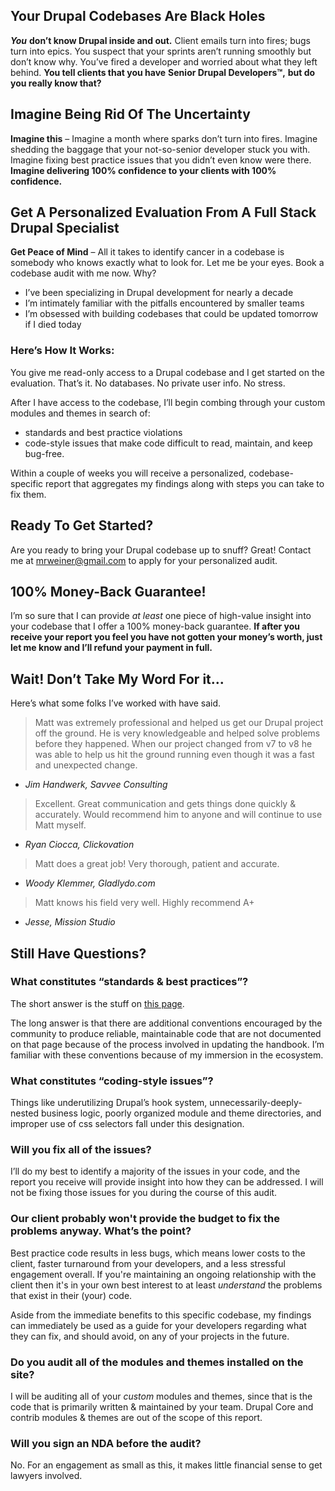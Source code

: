 ## **Your Drupal Codebases Are Black Holes**

***You*** **don’t know Drupal inside and out.** Client emails turn into fires; bugs turn into epics. You suspect that your sprints aren’t running smoothly but don’t know why. You’ve fired a developer and worried about what they left behind. **You tell clients that you have** **Senior Drupal Developers™,** **but do you really know that?** 

## **Imagine Being Rid Of The Uncertainty**

**Imagine this** – Imagine a month where sparks don’t turn into fires. Imagine shedding the baggage that your not-so-senior developer stuck you with. Imagine fixing best practice issues that you didn’t even know were there. **Imagine delivering 100% confidence to your clients with 100% confidence.**

## **Get A Personalized Evaluation From A Full Stack Drupal Specialist**

**Get Peace of Mind** – All it takes to identify cancer in a codebase is somebody who knows exactly what to look for. Let me be your eyes. Book a codebase audit with me now. Why?

- I’ve been specializing in Drupal development for nearly a decade
- I’m intimately familiar with the pitfalls encountered by smaller teams
- I’m obsessed with building codebases that could be updated tomorrow if I died today

### **Here’s How It Works:**

You give me read-only access to a Drupal codebase and I get started on the evaluation. That’s it. No databases. No private user info. No stress.

After I have access to the codebase, I’ll begin combing through your custom modules and themes in search of:

- standards and best practice violations
- code-style issues that make code difficult to read, maintain, and keep bug-free.

Within a couple of weeks you will receive a personalized, codebase-specific report that aggregates my findings along with steps you can take to fix them.

## **Ready To Get Started?**

Are you ready to bring your Drupal codebase up to snuff? Great! Contact me at mrweiner@gmail.com to apply for your personalized audit. 

## **100% Money-Back Guarantee!**

I’m so sure that I can provide *at least* one piece of high-value insight into your codebase that I offer a 100% money-back guarantee. **If after you receive your report you feel you have not gotten your money’s worth, just let me know and I’ll refund your payment in full.**

## **Wait! Don’t Take My Word For it...**

Here’s what some folks I’ve worked with have said.

> Matt was extremely professional and helped us get our Drupal project off the ground. He is very knowledgeable and helped solve problems before they happened. When our project changed from v7 to v8 he was able to help us hit the ground running even though it was a fast and unexpected change.

- *Jim Handwerk, Savvee Consulting*

> Excellent. Great communication and gets things done quickly & accurately. Would recommend him to anyone and will continue to use Matt myself.

- *Ryan Ciocca, Clickovation*

> Matt does a great job! Very thorough, patient and accurate.

- *Woody Klemmer, Gladlydo.com*

> Matt knows his field very well. Highly recommend A+
- *Jesse, Mission Studio*

## **Still Have Questions?**

### **What constitutes “standards & best practices”?**

The short answer is the stuff on [this page](https://www.drupal.org/docs/develop/standards). 

The long answer is that there are additional conventions encouraged by the community to produce reliable, maintainable code that are not documented on that page because of the process involved in updating the handbook. I’m familiar with these conventions because of my immersion in the ecosystem.

### **What constitutes “coding-style issues”?**

Things like underutilizing Drupal’s hook system, unnecessarily-deeply-nested business logic, poorly organized module and theme directories, and improper use of css selectors fall under this designation. 

### **Will you fix all of the issues?**

I’ll do my best to identify a majority of the issues in your code, and the report you receive will provide insight into how they can be addressed. I will not be fixing those issues for you during the course of this audit.

### **Our client probably won't provide the budget to fix the problems anyway. What’s the point?**

Best practice code results in less bugs, which means lower costs to the client, faster turnaround from your developers, and a less stressful engagement overall. If you're maintaining an ongoing relationship with the client then it's in your own best interest to at least *understand* the problems that exist in their (your) code.

Aside from the immediate benefits to this specific codebase, my findings can immediately be used as a guide for your developers regarding what they can fix, and should avoid, on any of your projects in the future.

### **Do you audit all of the modules and themes installed on the site?**

I will be auditing all of your *custom* modules and themes, since that is the code that is primarily written & maintained by your team. Drupal Core and contrib modules & themes are out of the scope of this report.

### **Will you sign an NDA before the audit?**

No. For an engagement as small as this, it makes little financial sense to get lawyers involved.

